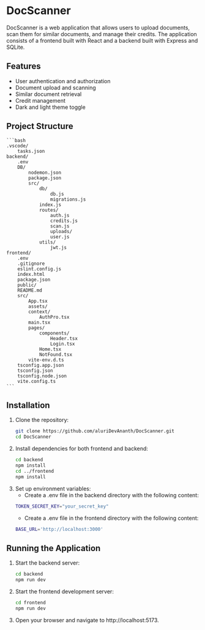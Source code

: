 # DocScanner

DocScanner is a web application that allows users to upload documents, scan them for similar documents, and manage their credits. The application consists of a frontend built with React and a backend built with Express and SQLite.

## Features
+ User authentication and authorization
+ Document upload and scanning
+ Similar document retrieval
+ Credit management
+ Dark and light theme toggle

## Project Structure
    ```bash
    .vscode/
        tasks.json
    backend/
        .env
        DB/
            nodemon.json
            package.json
            src/
                db/
                    db.js
                    migrations.js
                index.js
                routes/
                    auth.js
                    credits.js
                    scan.js
                    uploads/
                    user.js
                utils/
                    jwt.js
    frontend/
        .env
        .gitignore
        eslint.config.js
        index.html
        package.json
        public/
        README.md
        src/
            App.tsx
            assets/
            context/
                AuthPro.tsx
            main.tsx
            pages/
                components/
                    Header.tsx
                    Login.tsx
                Home.tsx
                NotFound.tsx
            vite-env.d.ts
        tsconfig.app.json
        tsconfig.json
        tsconfig.node.json
        vite.config.ts
    ```

## Installation
1. Clone the repository:
    ```bash
    git clone https://github.com/aluriDevAnanth/DocScanner.git
    cd DocScanner
    ```
2. Install dependencies for both frontend and backend:
    ```bash
    cd backend
    npm install
    cd ../frontend
    npm install
    ```
3. Set up environment variables:
    - Create a .env file in the backend directory with the following content:
    ```bash
    TOKEN_SECRET_KEY="your_secret_key"
    ```
    - Create a .env file in the frontend directory with the following content:
    ```bash
    BASE_URL='http://localhost:3000'
    ```

## Running the Application
1. Start the backend server:
    ```bash
    cd backend
    npm run dev
    ```
2. Start the frontend development server:
    ```bash
    cd frontend
    npm run dev
    ```
3. Open your browser and navigate to http://localhost:5173.
